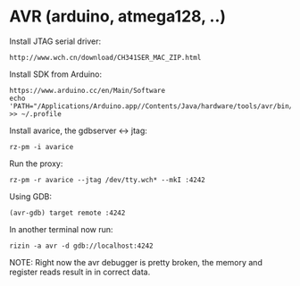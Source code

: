 AVR (arduino, atmega128, ..)
============================

Install JTAG serial driver:

	http://www.wch.cn/download/CH341SER_MAC_ZIP.html 

Install SDK from Arduino:

	https://www.arduino.cc/en/Main/Software
	echo 'PATH="/Applications/Arduino.app//Contents/Java/hardware/tools/avr/bin/:$PATH"' >> ~/.profile

Install avarice, the gdbserver <-> jtag:

	rz-pm -i avarice

Run the proxy:

	rz-pm -r avarice --jtag /dev/tty.wch* --mkI :4242

Using GDB:

	(avr-gdb) target remote :4242

In another terminal now run:

	rizin -a avr -d gdb://localhost:4242

NOTE: Right now the avr debugger is pretty broken, the memory and register reads result in in correct data.

